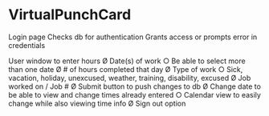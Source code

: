 # VirtualPunchCard

Login page
	Checks db for authentication
	 Grants access or prompts error in credentials
	
User window to enter hours
	Ø Date(s) of work 
		○ Be able to select more than one date
	Ø # of hours completed that day
	Ø Type of work 
		○ Sick, vacation, holiday, unexcused, weather, training, disability, excused
	Ø Job worked on / Job #
	Ø Submit button to push changes to db
	Ø Change date to be able to view and change times already entered
		○ Calendar view to easily change while also viewing time info
	Ø Sign out option
